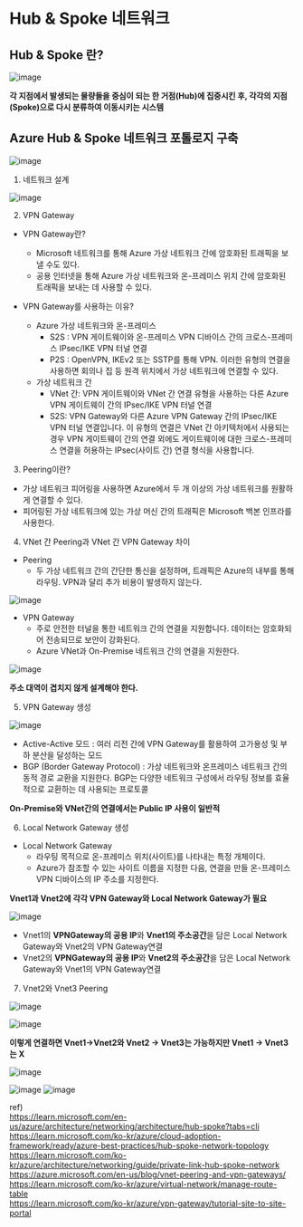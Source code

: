 # Hub & Spoke 네트워크

## Hub & Spoke 란?

![image](https://github.com/JoEunSae/Internship/assets/83803199/df29492e-f433-4f9d-9291-ad1a13011889)

**각 지점에서 발생되는 물량들을 중심이 되는 한 거점(Hub)에 집중시킨 후, 각각의 지점(Spoke)으로 다시 분류하여 이동시키는 시스템**

## Azure Hub & Spoke 네트워크 포톨로지 구축

![image](https://github.com/JoEunSae/Internship/assets/83803199/883a96dd-0f42-46a1-9dc0-3d7bac5b4fb9)

1. 네트워크 설계

![image](https://github.com/JoEunSae/Internship/assets/83803199/b26ece82-d03e-4253-86ec-6cea3b791f2e)

2. VPN Gateway
- VPN Gateway란?
  - Microsoft 네트워크를 통해 Azure 가상 네트워크 간에 암호화된 트래픽을 보낼 수도 있다.
  - 공용 인터넷을 통해 Azure 가상 네트워크와 온-프레미스 위치 간에 암호화된 트래픽을 보내는 데 사용할 수 있다.

- VPN Gateway를 사용하는 이유?
  - Azure 가상 네트워크와 온-프레미스
    - S2S : VPN 게이트웨이와 온-프레미스 VPN 디바이스 간의 크로스-프레미스 IPsec/IKE VPN 터널 연결
    - P2S : OpenVPN, IKEv2 또는 SSTP를 통해 VPN. 이러한 유형의 연결을 사용하면 회의나 집 등 원격 위치에서 가상 네트워크에 연결할 수 있다. 
  - 가상 네트워크 간
    - VNet 간: VPN 게이트웨이와 VNet 간 연결 유형을 사용하는 다른 Azure VPN 게이트웨이 간의 IPsec/IKE VPN 터널 연결
    - S2S: VPN Gateway와 다른 Azure VPN Gateway 간의 IPsec/IKE VPN 터널 연결입니다. 이 유형의 연결은 VNet 간 아키텍처에서 사용되는 경우 VPN 게이트웨이 간의 연결 외에도 게이트웨이에 대한 크로스-프레미스 연결을 허용하는 IPsec(사이트 간) 연결 형식을 사용합니다.

3. Peering이란?
- 가상 네트워크 피어링을 사용하면 Azure에서 두 개 이상의 가상 네트워크를 원활하게 연결할 수 있다.
- 피어링된 가상 네트워크에 있는 가상 머신 간의 트래픽은 Microsoft 백본 인프라를 사용한다.

4. VNet 간 Peering과 VNet 간 VPN Gateway 차이
- Peering
  - 두 가상 네트워크 간의 간단한 통신을 설정하며, 트래픽은 Azure의 내부를 통해 라우팅. VPN과 달리 추가 비용이 발생하지 않는다.
  
![image](https://github.com/JoEunSae/Internship/assets/83803199/0c343a70-260c-424c-8aa9-5f558cc68b86)

- VPN Gateway
  - 주로 안전한 터널을 통한 네트워크 간의 연결을 지원합니다. 데이터는 암호화되어 전송되므로 보안이 강화된다.
  - Azure VNet과 On-Premise 네트워크 간의 연결을 지원한다.
 
![image](https://github.com/JoEunSae/Internship/assets/83803199/5b5d87a9-ae3a-45c4-b120-ede92710683e)

**주소 대역이 겹치지 않게 설계해야 한다.**

5. VPN Gateway 생성

![image](https://github.com/JoEunSae/Internship/assets/83803199/0768a4e2-89ce-4676-b0b2-2b550c354155)

- Active-Active 모드 : 여러 리전 간에 VPN Gateway를 활용하여 고가용성 및 부하 분산을 달성하는 모드
- BGP (Border Gateway Protocol) : 가상 네트워크와 온프레미스 네트워크 간의 동적 경로 교환을 지원한다. BGP는 다양한 네트워크 구성에서 라우팅 정보를 효율적으로 교환하는 데 사용되는 프로토콜

**On-Premise와 VNet간의 연결에서는 Public IP 사용이 일반적**

6. Local Network Gateway 생성

- Local Network Gateway
  - 라우팅 목적으로 온-프레미스 위치(사이트)를 나타내는 특정 개체이다.
  -  Azure가 참조할 수 있는 사이트 이름을 지정한 다음, 연결을 만들 온-프레미스 VPN 디바이스의 IP 주소를 지정한다.

**Vnet1과 Vnet2에 각각 VPN Gateway와 Local Network Gateway가 필요**

![image](https://github.com/JoEunSae/Internship/assets/83803199/88f0cb14-3e24-4c85-9628-0ac43c61ceae)

- Vnet1의 **VPNGateway의 공용 IP**와 **Vnet1의 주소공간**을 담은 Local Network Gateway와 Vnet2의 VPN Gateway연결
- Vnet2의 **VPNGateway의 공용 IP**와 **Vnet2의 주소공간**을 담은 Local Network Gateway와 Vnet1의 VPN Gateway연결

7. Vnet2와 Vnet3 Peering

![image](https://github.com/JoEunSae/Internship/assets/83803199/78fdd0c5-5cdc-4347-b9b4-1ad932ed18bc)

![image](https://github.com/JoEunSae/Internship/assets/83803199/93b9ab6f-ef71-42d6-8660-458561675c94)

**이렇게 연결하면 Vnet1->Vnet2와 Vnet2 -> Vnet3는 가능하지만 Vnet1 -> Vnet3는 X**


  
![image](https://github.com/JoEunSae/Internship/assets/83803199/240c3fb9-cf04-4ad1-8630-77bd0591a3de)


![image](https://github.com/JoEunSae/Internship/assets/83803199/d22f9cf0-4b68-4c82-87a2-d6b466f36edf)
![image](https://github.com/JoEunSae/Internship/assets/83803199/9ff22cc4-0864-4708-b81c-5a42363fda46)


ref) <br>
https://learn.microsoft.com/en-us/azure/architecture/networking/architecture/hub-spoke?tabs=cli <Br>
https://learn.microsoft.com/ko-kr/azure/cloud-adoption-framework/ready/azure-best-practices/hub-spoke-network-topology <Br>
https://learn.microsoft.com/ko-kr/azure/architecture/networking/guide/private-link-hub-spoke-network <br>
https://azure.microsoft.com/en-us/blog/vnet-peering-and-vpn-gateways/ <br>
https://learn.microsoft.com/ko-kr/azure/virtual-network/manage-route-table <br>
https://learn.microsoft.com/ko-kr/azure/vpn-gateway/tutorial-site-to-site-portal
